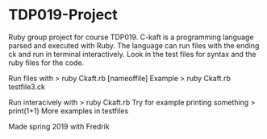 
# TDP019-Project
Ruby group project for course TDP019. C-kaft is a programming language parsed and executed with Ruby. The language can run files with the ending ck and run in terminal interactively. Look in the test files for syntax and the ruby files for the code.

Run files with > ruby Ckaft.rb [nameoffile]
Example > ruby Ckaft.rb testfile3.ck

Run interacively with > ruby Ckaft.rb
Try for example printing something > print(1+1)
More examples in testfiles

Made spring 2019 with Fredrik

